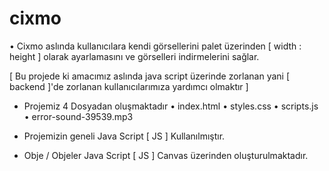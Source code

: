 # cixmo

• Cixmo aslında kullanıcılara kendi görsellerini palet üzerinden [ width : height ] olarak ayarlamasını ve görselleri indirmelerini sağlar.

[ Bu projede ki amacımız aslında java script üzerinde zorlanan yani [ backend ]'de zorlanan kullanıcılarımıza yardımcı olmaktır ]

- Projemiz 4 Dosyadan oluşmaktadır
 • index.html
 • styles.css
 • scripts.js
 • error-sound-39539.mp3

- Projemizin geneli Java Script [ JS ] Kullanılmıştır.
- Obje / Objeler Java Script [ JS ] Canvas üzerinden oluşturulmaktadır.
